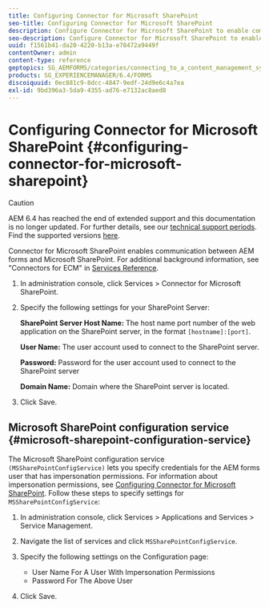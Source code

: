 ```yaml
---
title: Configuring Connector for Microsoft SharePoint
seo-title: Configuring Connector for Microsoft SharePoint
description: Configure Connector for Microsoft SharePoint to enable communication between AEM forms and Microsoft SharePoint.
seo-description: Configure Connector for Microsoft SharePoint to enable communication between AEM forms and Microsoft SharePoint.
uuid: f1561b41-da20-4220-b13a-e78472a9449f
contentOwner: admin
content-type: reference
geptopics: SG_AEMFORMS/categories/connecting_to_a_content_management_system
products: SG_EXPERIENCEMANAGER/6.4/FORMS
discoiquuid: 0ec881c9-8dcc-4847-9edf-24d9e6c4a7ea
exl-id: 9bd396a3-5da9-4355-ad76-e7132ac8aed8
---
```

# Configuring Connector for Microsoft SharePoint {#configuring-connector-for-microsoft-sharepoint}

>[!CAUTION]
>
>AEM 6.4 has reached the end of extended support and this documentation is no longer updated. For further details, see our [technical support periods](https://helpx.adobe.com/support/programs/eol-matrix.html). Find the supported versions [here](https://experienceleague.adobe.com/docs/).

Connector for Microsoft SharePoint enables communication between AEM forms and Microsoft SharePoint. For additional background information, see "Connectors for ECM" in [Services Reference](https://www.adobe.com/go/learn_aemforms_services_63).

1. In administration console, click Services &gt; Connector for Microsoft SharePoint.
1. Specify the following settings for your SharePoint Server:

   **SharePoint Server Host Name:** The host name port number of the web application on the SharePoint server, in the format `[hostname]:[port]`.

   **User Name:** The user account used to connect to the SharePoint server.

   **Password:** Password for the user account used to connect to the SharePoint server

   **Domain Name:** Domain where the SharePoint server is located.

1. Click Save.

## Microsoft SharePoint configuration service {#microsoft-sharepoint-configuration-service}

The Microsoft SharePoint configuration service `(MSSharePointConfigService)` lets you specify credentials for the AEM forms user that has impersonation permissions. For information about impersonation permissions, see [Configuring Connector for Microsoft SharePoint](https://help.adobe.com/en_US/AEMForms/6.1/SharePointConfig/index.html). Follow these steps to specify settings for `MSSharePointConfigService`:

1. In administration console, click Services &gt; Applications and Services &gt; Service Management.
1. Navigate the list of services and click `MSSharePointConfigService`.
1. Specify the following settings on the Configuration page:

    * User Name For A User With Impersonation Permissions
    * Password For The Above User

1. Click Save.
